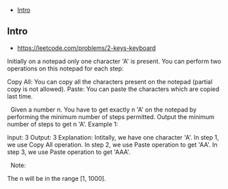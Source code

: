 - [Intro](#intro)

## Intro

- https://leetcode.com/problems/2-keys-keyboard

Initially on a notepad only one character 'A' is present. You can perform two operations on this notepad for each step:

Copy All: You can copy all the characters present on the notepad (partial copy is not allowed).
Paste: You can paste the characters which are copied last time.

 
Given a number n. You have to get exactly n 'A' on the notepad by performing the minimum number of steps permitted. Output the minimum number of steps to get n 'A'.
Example 1:

Input: 3
Output: 3
Explanation:
Intitally, we have one character 'A'.
In step 1, we use Copy All operation.
In step 2, we use Paste operation to get 'AA'.
In step 3, we use Paste operation to get 'AAA'.

 
Note:

The n will be in the range [1, 1000].

 
